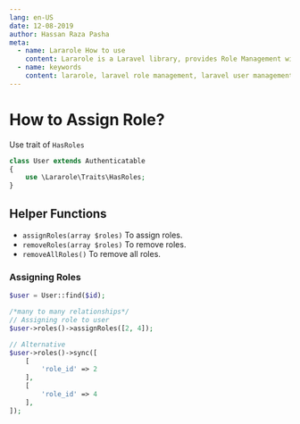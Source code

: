 ```yaml
---
lang: en-US
date: 12-08-2019
author: Hassan Raza Pasha
meta:
  - name: Lararole How to use
    content: Lararole is a Laravel library, provides Role Management with permissions. Basically this library provides a basic structure of application and instructions to use it. Using this manageable structure you can build large and robust applications.Lararole is accessible, powerful, and provides tools required for large, robust applications. Each module belongs to any role and that role has read or write permission. User can't visit module any page without any permission. Even Without write permission User can't perform any action like create, update or delete. These permissions are controlled by middleware permission.read and permission.write.
  - name: keywords
    content: lararole, laravel role management, laravel user management, laravel library, laravel package, laravel management system
---
```


# How to Assign Role?

Use trait of `HasRoles`

```php
class User extends Authenticatable
{
    use \Lararole\Traits\HasRoles;
}
```

## Helper Functions

-   `assignRoles(array $roles)` To assign roles.
-   `removeRoles(array $roles)` To remove roles.
-   `removeAllRoles()` To remove all roles.

### Assigning Roles

```php
$user = User::find($id);

/*many to many relationships*/
// Assigning role to user
$user->roles()->assignRoles([2, 4]);

// Alternative
$user->roles()->sync([
    [
        'role_id' => 2
    ],
    [
        'role_id' => 4
    ],
]);
```